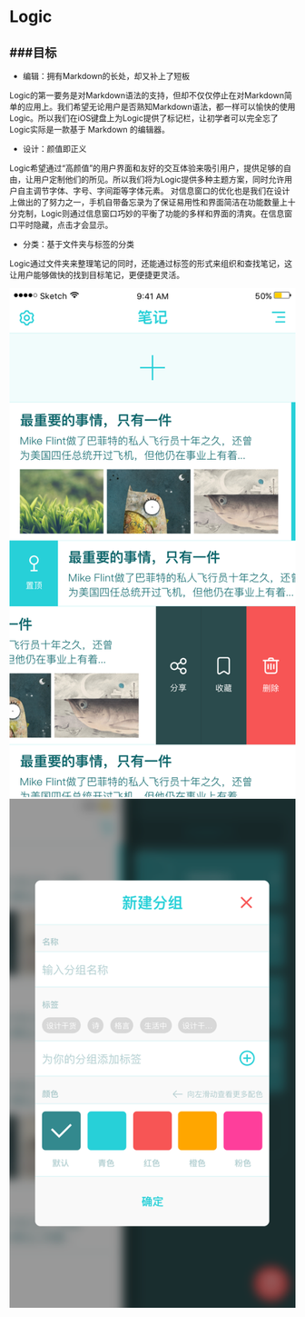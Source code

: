 # Logic

###目标
---
- 编辑：拥有Markdown的长处，却又补上了短板

Logic的第一要务是对Markdown语法的支持，但却不仅仅停止在对Markdown简单的应用上。我们希望无论用户是否熟知Markdown语法，都一样可以愉快的使用Logic。所以我们在iOS键盘上为Logic提供了标记栏，让初学者可以完全忘了Logic实际是一款基于 Markdown 的编辑器。


- 设计：颜值即正义

Logic希望通过“高颜值”的用户界面和友好的交互体验来吸引用户，提供足够的自由，让用户定制他们的所见。所以我们将为Logic提供多种主题方案，同时允许用户自主调节字体、字号、字间距等字体元素。
对信息窗口的优化也是我们在设计上做出的了努力之一，手机自带备忘录为了保证易用性和界面简洁在功能数量上十分克制，Logic则通过信息窗口巧妙的平衡了功能的多样和界面的清爽。在信息窗口平时隐藏，点击才会显示。

- 分类：基于文件夹与标签的分类

Logic通过文件夹来整理笔记的同时，还能通过标签的形式来组织和查找笔记，这让用户能够做快的找到目标笔记，更便捷更灵活。

![](https://raw.githubusercontent.com/upupSue/MarkdownPhotos/master/下拉添加.png)
![](https://raw.githubusercontent.com/upupSue/MarkdownPhotos/master/新建分组.png)

